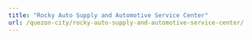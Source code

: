 ```yaml
---
title: "Rocky Auto Supply and Automotive Service Center"
url: /quezon-city/rocky-auto-supply-and-automotive-service-center/
---
```

